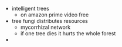 - intelligent trees
	- on amazon prime video free
- tree fungi distributes resources
	- mycorrhizal network
	- if one tree dies it hurts the whole forest
- 